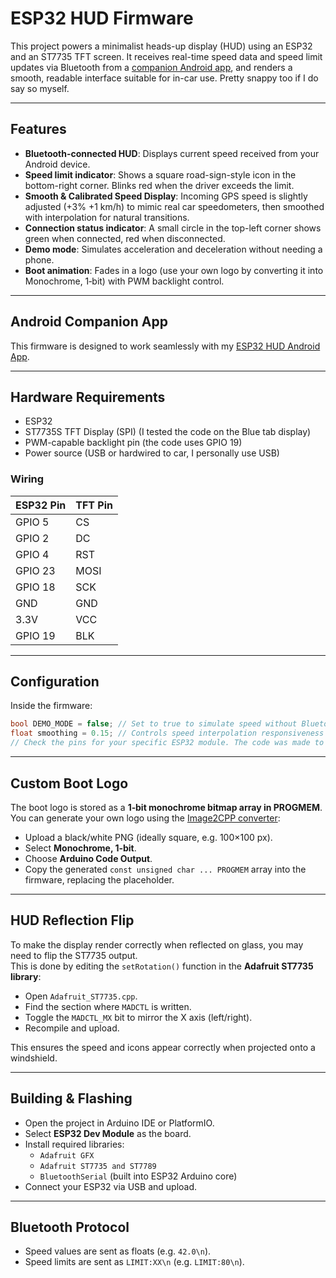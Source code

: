 # ESP32 HUD Firmware

This project powers a minimalist heads-up display (HUD) using an ESP32 and an ST7735 TFT screen. It receives real-time speed data and speed limit updates via Bluetooth from a [companion Android app](https://github.com/karunish/esp32-hud-app), and renders a smooth, readable interface suitable for in-car use. Pretty snappy too if I do say so myself.

---

## Features

- **Bluetooth-connected HUD**: Displays current speed received from your Android device.
- **Speed limit indicator**: Shows a square road-sign-style icon in the bottom-right corner. Blinks red when the driver exceeds the limit.
- **Smooth & Calibrated Speed Display**: Incoming GPS speed is slightly adjusted (+3% +1 km/h) to mimic real car speedometers, then smoothed with interpolation for natural transitions.
- **Connection status indicator**: A small circle in the top-left corner shows green when connected, red when disconnected.
- **Demo mode**: Simulates acceleration and deceleration without needing a phone.
- **Boot animation**: Fades in a logo (use your own logo by converting it into Monochrome, 1‑bit) with PWM backlight control.

---

## Android Companion App

This firmware is designed to work seamlessly with my [ESP32 HUD Android App](https://github.com/karunish/esp32-hud-app).

---

## Hardware Requirements

- ESP32
- ST7735S TFT Display (SPI) (I tested the code on the Blue tab display)
- PWM-capable backlight pin (the code uses GPIO 19)
- Power source (USB or hardwired to car, I personally use USB)

### Wiring

| ESP32 Pin | TFT Pin     |
|-----------|-------------|
| GPIO 5    | CS          |
| GPIO 2    | DC          |
| GPIO 4    | RST         |
| GPIO 23   | MOSI        |
| GPIO 18   | SCK         |
| GND       | GND         |
| 3.3V      | VCC         |
| GPIO 19   | BLK         |

---

## Configuration

Inside the firmware:

``` cpp
bool DEMO_MODE = false; // Set to true to simulate speed without Bluetooth, aka Demo Mode
float smoothing = 0.15; // Controls speed interpolation responsiveness
// Check the pins for your specific ESP32 module. The code was made to work on the ESP32 Dev Board
```

---

## Custom Boot Logo

The boot logo is stored as a **1‑bit monochrome bitmap array in PROGMEM**.  
You can generate your own logo using the [Image2CPP converter](https://javl.github.io/image2cpp/):

- Upload a black/white PNG (ideally square, e.g. 100×100 px).
- Select **Monochrome, 1‑bit**.
- Choose **Arduino Code Output**.
- Copy the generated `const unsigned char ... PROGMEM` array into the firmware, replacing the placeholder.

---

## HUD Reflection Flip

To make the display render correctly when reflected on glass, you may need to flip the ST7735 output.  
This is done by editing the `setRotation()` function in the **Adafruit ST7735 library**:

- Open `Adafruit_ST7735.cpp`.
- Find the section where `MADCTL` is written.
- Toggle the `MADCTL_MX` bit to mirror the X axis (left/right).
- Recompile and upload.

This ensures the speed and icons appear correctly when projected onto a windshield.

---

## Building & Flashing

- Open the project in Arduino IDE or PlatformIO.
- Select **ESP32 Dev Module** as the board.
- Install required libraries:
  - `Adafruit GFX`
  - `Adafruit ST7735 and ST7789`
  - `BluetoothSerial` (built into ESP32 Arduino core)
- Connect your ESP32 via USB and upload.

---

## Bluetooth Protocol

- Speed values are sent as floats (e.g. `42.0\n`).
- Speed limits are sent as `LIMIT:XX\n` (e.g. `LIMIT:80\n`).


